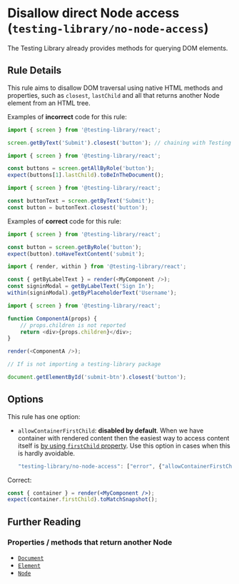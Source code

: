 # Disallow direct Node access (`testing-library/no-node-access`)

The Testing Library already provides methods for querying DOM elements.

## Rule Details

This rule aims to disallow DOM traversal using native HTML methods and properties, such as `closest`, `lastChild` and all that returns another Node element from an HTML tree.

Examples of **incorrect** code for this rule:

```js
import { screen } from '@testing-library/react';

screen.getByText('Submit').closest('button'); // chaining with Testing Library methods
```

```js
import { screen } from '@testing-library/react';

const buttons = screen.getAllByRole('button');
expect(buttons[1].lastChild).toBeInTheDocument();
```

```js
import { screen } from '@testing-library/react';

const buttonText = screen.getByText('Submit');
const button = buttonText.closest('button');
```

Examples of **correct** code for this rule:

```js
import { screen } from '@testing-library/react';

const button = screen.getByRole('button');
expect(button).toHaveTextContent('submit');
```

```js
import { render, within } from '@testing-library/react';

const { getByLabelText } = render(<MyComponent />);
const signinModal = getByLabelText('Sign In');
within(signinModal).getByPlaceholderText('Username');
```

```js
import { screen } from '@testing-library/react';

function ComponentA(props) {
	// props.children is not reported
	return <div>{props.children}</div>;
}

render(<ComponentA />);
```

```js
// If is not importing a testing-library package

document.getElementById('submit-btn').closest('button');
```

## Options

This rule has one option:

- `allowContainerFirstChild`: **disabled by default**. When we have container
  with rendered content then the easiest way to access content itself is [by using
  `firstChild` property](https://testing-library.com/docs/react-testing-library/api/#container-1). Use this option in cases when this is hardly avoidable.

  ```js
  "testing-library/no-node-access": ["error", {"allowContainerFirstChild": true}]
  ```

Correct:

```jsx
const { container } = render(<MyComponent />);
expect(container.firstChild).toMatchSnapshot();
```

## Further Reading

### Properties / methods that return another Node

- [`Document`](https://developer.mozilla.org/en-US/docs/Web/API/Document)
- [`Element`](https://developer.mozilla.org/en-US/docs/Web/API/Element)
- [`Node`](https://developer.mozilla.org/en-US/docs/Web/API/Node)
